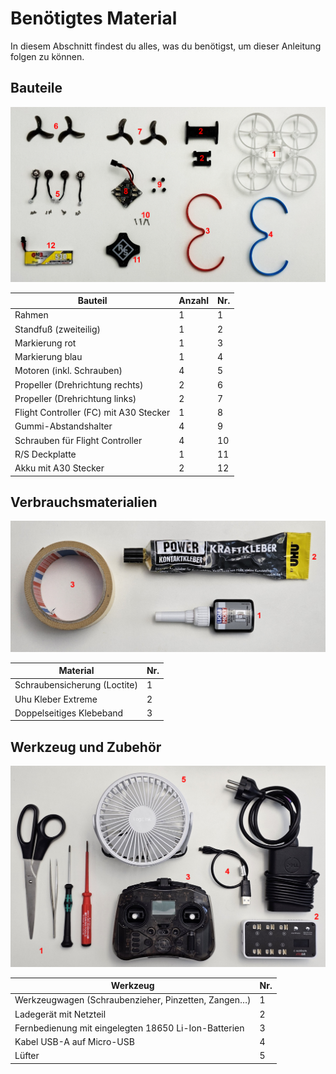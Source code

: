 # Benötigtes Material

In diesem Abschnitt findest du alles, was du benötigst, um dieser Anleitung folgen zu können.

## Bauteile

![Image](/rsc/01_img/01_Materials/Parts.png)

| Bauteil                               | Anzahl | Nr.  |
|---------------------------------------|--------|------|
| Rahmen                                | 1      | 1    |
| Standfuß (zweiteilig)                 | 1      | 2    |
| Markierung rot                        | 1      | 3    |
| Markierung blau                       | 1      | 4    |
| Motoren (inkl. Schrauben)             | 4      | 5    |
| Propeller (Drehrichtung rechts)       | 2      | 6    |
| Propeller (Drehrichtung links)        | 2      | 7    |
| Flight Controller (FC) mit A30 Stecker| 1      | 8    |
| Gummi-Abstandshalter                  | 4      | 9    |
| Schrauben für Flight Controller       | 4      | 10   |
| R/S Deckplatte                        | 1      | 11   |
| Akku mit A30 Stecker                  | 2      | 12   |

## Verbrauchsmaterialien

![Image](/rsc/01_img/01_Materials/Materials.png)

| Material                       | Nr. |
|--------------------------------|-----|
| Schraubensicherung (Loctite)   | 1   |
| Uhu Kleber Extreme             | 2   |
| Doppelseitiges Klebeband       | 3   |

## Werkzeug und Zubehör
![Image](/rsc/01_img/01_Materials/Tools.png)

| Werkzeug                                                  | Nr. |
|-----------------------------------------------------------|-----|
| Werkzeugwagen (Schraubenzieher, Pinzetten, Zangen…)       | 1   |
| Ladegerät mit Netzteil                                    | 2   |
| Fernbedienung mit eingelegten 18650 Li-Ion-Batterien      | 3   |
| Kabel USB-A auf Micro-USB                                 | 4   |
| Lüfter                                                    | 5   |
